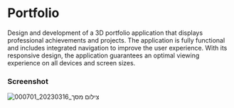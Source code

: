 # Portfolio
<p>Design and development of a 3D portfolio application that displays professional achievements and projects. The application is fully functional and includes integrated navigation to improve the user experience. With its responsive design, the application guarantees an optimal viewing experience on all devices and screen sizes.</p>

### Screenshot

![צילום מסך_20230316_000701](https://user-images.githubusercontent.com/116832376/225454718-918047ab-03a0-415b-8642-59466d8762f5.png)
